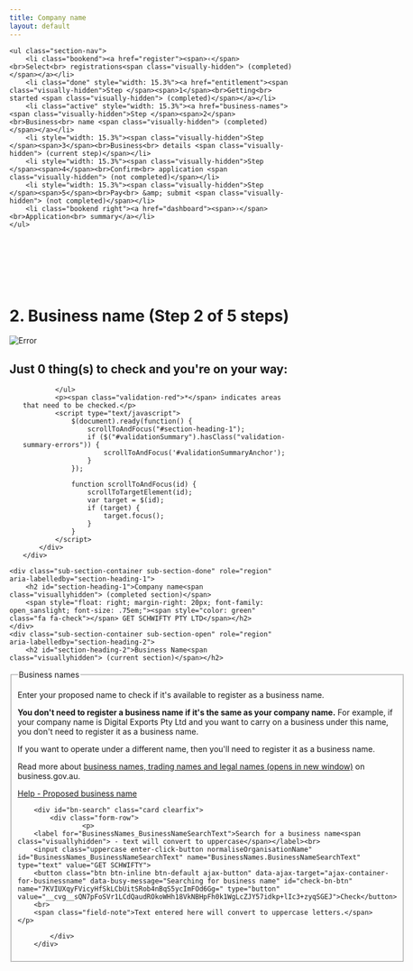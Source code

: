 ```yaml
---
title: Company name
layout: default
---
```


<div class="progress-container" style="padding-bottom: 85px">
	<div class="progress-bar">
		<span id="progress-percent" role="progressbar" aria-valuetext="step 3 of 5 steps" style="width:32%"></span>
	</div><!-- meter -->

	<ul class="section-nav">
		<li class="bookend"><a href="register"><span>‹</span><br>Select<br> registrations<span class="visually-hidden"> (completed)</span></a></li>
		<li class="done" style="width: 15.3%"><a href="entitlement"><span class="visually-hidden">Step </span><span>1</span><br>Getting<br> started <span class="visually-hidden"> (completed)</span></a></li>
		<li class="active" style="width: 15.3%"><a href="business-names"><span class="visually-hidden">Step </span><span>2</span><br>Business<br> name <span class="visually-hidden"> (completed)</span></a></li>
		<li style="width: 15.3%"><span class="visually-hidden">Step </span><span>3</span><br>Business<br> details <span class="visually-hidden"> (current step)</span></li>
		<li style="width: 15.3%"><span class="visually-hidden">Step </span><span>4</span><br>Confirm<br> application <span class="visually-hidden"> (not completed)</span></li>
		<li style="width: 15.3%"><span class="visually-hidden">Step </span><span>5</span><br>Pay<br> &amp; submit <span class="visually-hidden"> (not completed)</span></li>
		<li class="bookend right"><a href="dashboard"><span>›</span><br>Application<br> summary</a></li>
	</ul>
</div>
<main class="wrapper">
    


<h1 id="heading" tabindex="-1">2. Business name <span role="progressbar">(Step 2 of 5 steps)</span></h1>

<form action="/registration/businessname?appId=10302" enctype="multipart/form-data" id="sobrsform" method="post">    <div style="display: none">
        <input name="__RequestVerificationToken" type="hidden" value="43U_vEqu7wA3SFVYLmaGWTcRh-lwOry83aCntC0ofcPGQwoxtQorTgJCScb_vf-htRXlYSMYAK_CJ1EkERv2gVAg4U3y2bp2OZjYu0MJBw5itsMR8O6z9zsubTERlku00ukPLGrfx6px2lrJP_XMOg2">
        <input id="__c__ApplicationId" name="__c__ApplicationId" type="hidden" value="6OkP/mD8Qm+c6vV+eM5u0g==">
        <input id="__c__isDisplayContentKey" name="__c__isDisplayContentKey" type="hidden" value="YRBk3UFuGeCu5zo+Lao/Qw==">

<input id="__c__Sections_0__View" name="__c__Sections[0].View" type="hidden" value="7DJ8Wdyn+gLGFC6m0H01Jw=="><input id="__c__Sections_0__Title" name="__c__Sections[0].Title" type="hidden" value="ngMmc2IPLQ7DOlkNK1YXNQ=="><input id="__c__Sections_1__View" name="__c__Sections[1].View" type="hidden" value="gVKItIenoyTgG8sPddX+rQ=="><input id="__c__Sections_1__Title" name="__c__Sections[1].Title" type="hidden" value="ULCTZSZXjtsrNwDqwSi+Xg==">
<input id="__c__Registrations_0_" name="__c__Registrations[0]" type="hidden" value="/4pu/HURh44V1/ejVGQIEQ=="><input id="__c__Registrations_1_" name="__c__Registrations[1]" type="hidden" value="Ku6Gy+Kjj+YP2qPJPHJzxQ=="><input id="__c__Registrations_2_" name="__c__Registrations[2]" type="hidden" value="z5GyAIlGkn4RLFR84HSFHg==">    </div>
    <div id="ajax-container-for-businessname" data-busy-message="Searching for Company name"><input id="__c__SectionIndexId" name="__c__SectionIndexId" type="hidden" value="3CAzsve04FReZ9AUU2FM6Q==">


<div id="validationSummary" class="validation-summary-valid validation-container clearfix" data-valmsg-summary="true">
    <div class="grid-row">
        <div class="validation-summary-icon">
            <img src="/content/img/ico-alert-red.png" alt="Error">
        </div>
        <div class="validation-message">
            <h2><a id="validationSummaryAnchor" tabindex="-1">Just <span id="validation-error-count">0</span> thing(s) to check and you're on your way:</a>
            </h2>
            <ul class="validation-message-errors">
                

            </ul>
            <p><span class="validation-red">*</span> indicates areas that need to be checked.</p>
            <script type="text/javascript">
                $(document).ready(function() {
					scrollToAndFocus("#section-heading-1");
                    if ($("#validationSummary").hasClass("validation-summary-errors")) {
                        scrollToAndFocus('#validationSummaryAnchor');
                    }
                });

                function scrollToAndFocus(id) {
                    scrollToTargetElement(id);
                    var target = $(id);
                    if (target) {
                        target.focus();
                    }
                }
            </script>
        </div>
    </div>
</div>


    <div class="sub-section-container sub-section-done" role="region" aria-labelledby="section-heading-1">
        <h2 id="section-heading-1">Company name<span class="visuallyhidden"> (completed section)</span>
		<span style="float: right; margin-right: 20px; font-family: open_sanslight; font-size: .75em;"><span style="color: green" class="fa fa-check"></span> GET SCHWIFTY PTY LTD</span></h2>
    </div>
    <div class="sub-section-container sub-section-open" role="region" aria-labelledby="section-heading-2">
        <h2 id="section-heading-2">Business Name<span class="visuallyhidden"> (current section)</span></h2>


<fieldset>
<legend class="visually-hidden">Business names</legend>
<p>Enter your proposed name to check if it's available to register as a business name.</p>
<p><strong>You don't need to register a business name if it's the same as your company name.</strong> For example, if your company name is Digital Exports Pty Ltd and you want to carry on a business under this name, you don't need to register it as a business name.</p>
<p>If you want to operate under a different name, then you'll need to register it as a business name.</p>
<p>Read more about <a href="https://www.business.gov.au/info/plan-and-start/start-your-business/business-and-company-registration/business-name-registration/business-name-trading-names-legal-names" target="_blank">business names, trading names and legal names <span class="visuallyhidden">(opens in new window)</span></a> on business.gov.au.</p> <a class="cd-btn help" href="#help-businessnameintrotext"><span>Help - Proposed business name</span></a><p></p>



<div style="display: none">
    <input id="__c__BusinessNames_IsRegistrationTypeCompany" name="__c__BusinessNames.IsRegistrationTypeCompany" type="hidden" value="5uR1c+nYSyEWkNRZa73mcg==">
    <input id="__c__BusinessNames_BusinessNameIdToDelete" name="__c__BusinessNames.BusinessNameIdToDelete" type="hidden" value="BfNQIa39YHWRsVvADavFng==">
</div>


        <div id="bn-search" class="card clearfix">
            <div class="form-row">
                    <p>
        <label for="BusinessNames_BusinessNameSearchText">Search for a business name<span class="visuallyhidden"> - text will convert to uppercase</span></label><br>
        <input class="uppercase enter-click-button normaliseOrganisationName" id="BusinessNames_BusinessNameSearchText" name="BusinessNames.BusinessNameSearchText" type="text" value="GET SCHWIFTY">
        <button class="btn btn-inline btn-default ajax-button" data-ajax-target="ajax-container-for-businessname" data-busy-message="Searching for business name" id="check-bn-btn" name="7KVIUXqyFVicyHfSkLCbUitSRob4nBqS5ycImFOd6Gg=" type="button" value="__cvg__sQN7pFoSVr1LCdQaudROkoWHh18VkNBHpFh0k1WgLcZJY57idkp+lIc3+zyqSGEJ">Check</button>
        <br>
        <span class="field-note">Text entered here will convert to uppercase letters.</span>
    </p>

            </div>
        </div>
</fieldset>

<div  id="bn-result" class="result-container" style="display: none;">
    <div class="result-row">
        <div class="result-cell cell-icon">

                <img src="{{site.baseurl}}/img/ico-exclamation-orange.png" style="width: 50px !important;" alt="Alert">
        </div>
        <div class="result-cell cell-detail">
            <h3>GET SCHWIFTY</h3>

<blockquote>You have already added GET SCHWIFTY PTY LTD as your Company Name.</blockquote><p>You don't need to register a business name if it's the same as your company name.</p>        </div>
        <div class="result-cell cell-action">
			<button class="btn btn-inline btn-default ajax-button no-margin-right" data-ajax-target="ajax-container-for-businessname" style="width: 220px; margin-bottom: 7px;" id="add-companyname-btn" type="button">Add this name anyway</button><br>
			<button class="btn btn-inline ajax-button no-margin-right" data-ajax-target="ajax-container-for-businessname" id="add-companyname-btn" style="width: 220px;" type="button">Try a different name</button><br>


            <a href="javascript:void(0);" class="smaller ajax-link" data-ajax-action="zDBJ5TQEw7wSW4gqWFMXmzQHd0wECRAw1MksApvCtgU=" data-ajax-value="__cvg__yd03VqC6NwNCvyWyDUnJeLIE1WqDiUSPhQETihmksIBZf/Dc2HHPM6IabROhJ7tN" data-ajax-target="ajax-container-for-businessname">I don't need to register a business name</a>
        </div>

    </div>
</div>


<div class="controls-container">
    <div class="controls-content">
<button class="btn cancel ajax-button" data-ajax-target="ajax-container-for-businessname" name="SpXgWJEhm3PSafAhEI+gzT+yguW7i2eeMRDxomnlXkU=" type="button" value="__cvg__3Vm2adfQYvusabNtBnBi9w==">Previous</button><button class="btn btn-default next" disabled="disabled" id="next-bn-btn" type="submit" value="">Save and continue</button>    </div>
</div>
    <div class="help" id="help">
        <div class="cd-panel from-right">
            <div class="cd-panel-header">
                <a href="#" class="cd-panel-close">Close</a>
                <h2 id="helpTopic">Help topics</h2>
                <p class="cd-panel-print">
                    <a href="#" id="aPrint" onclick="printHelp(); return false;">Print</a>
                </p>
            </div>
            <div class="cd-panel-container">
                <div class="cd-panel-content">
                    <div id="helpFile" class="showhide">
                                <input type="hidden" class="help-anchor" id="help-businessnameintrotext">
<h3 data-collapse-summary="" aria-expanded="false"><a href="#">Proposed business name</a></h3>
<div aria-hidden="true" style="display: none;">
<h4>Business name format</h4>
<p>When you enter your business name, it will automatically be converted to <strong>uppercase letters</strong>. The system will also accept the following:</p>
<ul><li>spaces</li>
<li>letters A to Z</li>
<li>numbers 0 to 9</li>
<li>standard punctuation marks such as .  , ?  !  (  )  {  }  :  ;  ‘  “  ” </li>
<li>the symbols  |  -   _  \   / @  #  $  %  *   =  &amp;</li></ul>
<p>The form <strong>will not</strong> accept letters with an accent such as à, é, ĉ or ç.</p>
<blockquote><hr><strong>Example:</strong> Lisa wants to register 'Lisa's Café'. <br><br>Although her name will need to be registered as 'LISA'S CAFE', she can still use 'Lisa's Café' on her marketing, signage and receipts.<hr></blockquote> 
<h4>Display your name</h4>
<p>You are no longer required to display your business name registration certificate. However, <strong>legally you must</strong> display your business name on each:</p>
<ul><li>location where you're trading to the public, such as shops or stalls at an exhibition</li>
<li>official documents, such as quotes, tax invoices and receipts.</li></ul>

<h4>Protect your name</h4>
<p>Not all names are available to register. Names that are identical to a name registered by someone else, contain restricted or undesirable words or expressions can't be registered. Some names may also require manual processing. Check the <a href="http://asic.gov.au/bn-availability" target="_blank">business naming rules <span class="visuallyhidden">(opens in new window)</span></a> on the Australian Securities &amp; Investments Commission (ASIC) website to see what can and can't be registered.</p>

<p>Even if your proposed name meets the business naming rules, the same name could still be registered by someone else as a trade mark or domain name. Before you register your name, consider these steps:</p>

<ul><li>Make sure you're not infringing on someone else's intellectual property (IP). Visit the IP Australia website for information on <a href="https://www.ipaustralia.gov.au/trade-marks" target="_blank">searching for trade marks <span class="visuallyhidden">(opens in new window)</span></a> in Australia and overseas for your proposed business name.</li>
<li>If you want to use your proposed business name as part of your web address, read our <a href="https://www.business.gov.au/Info/Run/Advertising-and-online/Register-a-website-name" target="_blank">register a website name <span class="visuallyhidden">(opens in new window)</span></a> page.</li>
<li>Apply for a trade mark. Registering a business name doesn't stop others from using it for a different purpose. For example, even if you've registered a business name, others could still use the same name for their products. To protect your business name, <a href="https://www.ipaustralia.gov.au/trade-marks" target="_blank">apply for a trade mark <span class="visuallyhidden">(opens in new window)</span></a> on the IP Australia website.</li></ul>

<h4>Multiple names</h4>
<p>You can register multiple business names. For example, if you run three businesses, you can register a different business name for each of them. </p>
<h4>Renew a business name</h4>
<p>The Business registration service does not currently process business name renewals. See the different options available for <a href="http://www.asic.gov.au/for-business/renewing-and-maintaining-your-business-name/renew-your-business-name/" target="_blank">renewing your business name <span class="visuallyhidden">(opens in new window)</span></a> on the ASIC website.</p>
</div>                    </div>
                    <div class="more-help">
                        <p><strong>Need more help? Contact us via <a href="https://www.business.gov.au/contact-us" target="_blank">business.gov.au <span class="visuallyhidden">(opens in new window)</span></a> or call 13&nbsp;28&nbsp;46.</strong>
                        </p>
                    </div>
                </div>
            </div>
        </div>
    </div>
    </div>

</div>
</form>
<script type="text/javascript" src="/scripts/pages/shared/validation.js?v=636463591900468037"></script>
<script type="text/javascript" src="/scripts/pages/shared/functions.js?v=636519504257135937"></script>
<script type="text/javascript" src="/scripts/pages/registration/businessname.js?v=636463591898440115"></script>
<script type="text/javascript" src="/scripts/jquery-toggleslide.js?v=636463591894852253"></script>
<script type="text/javascript" src="/scripts/vadialog.js?v=636522031718592559"></script>
<script type="text/javascript" src="{{site.baseurl}}/scripts/jquery.blockUI.js"></script>
<script>
	$("#check-bn-btn").click(function() {
		window.setTimeout(function() {
			$.blockUI({ message: '<p id="loading-status" role="progressbar" aria-valuetext="loading">loading <img class="loading-ellipsis" src="{{site.baseurl}}/img/ellipsis.gif" /></p>' });
		}, 1000);
		window.setTimeout(function() {
			$.unblockUI();
			$("#bn-search").hide();
			$("#bn-result").show();
		}, 3500);
	});
</script>
</main>